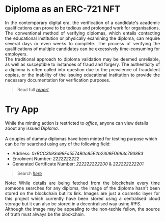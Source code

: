 # Diploma as an ERC-721 NFT

<p align="justify">
    In the contemporary digital era, the verification of a candidate's academic qualifications can
    prove to be tedious and prolonged work for organisations. The conventional method of
    verifying diplomas, which entails contacting the educational institution or physically
    examining the diploma, can require several days or even weeks to complete. The process of
    verifying the qualifications of multiple candidates can be excessively time-consuming for
    employers. <br>
    The traditional approach to diploma validation may be deemed unreliable, as well as
    susceptible to instances of fraud and forgery. The authenticity of a diploma is often called into
    question due to the prevalence of fraudulent copies, or the inability of the issuing educational
    institution to provide the necessary documentation for verification purposes.
</p>

>Read full [*report*](/Report.pdf)

# Try App

While the minting action is restricted to <i>office</i>, anyone can view details about any issued <i>Diploma</i>.
<br><br>
A couples of dummy diplomas have been minted for testing purpose which can be for searched using any of the following
field:
<ul>
    <li>Address: <i>0xBCC3b93a99Fa5574B0a85E2b2309ED693c7938B3</i></li>
    <li>Enrolment Number: <i>2222222222</i></li>
    <li>Generated Certificate Number: <i>222222222200</i> & <i>222222222201</i></li>
</ul>

>Search [*here*](https://diplomanft.el.r.appspot.com/)<br>

<p align="justify">
    Note: While details are being fetched from the blockchain every time someone searches for any diploma, the image of
    the diploma hasn't been stored on the blockchain but its link. Images are just a cosmetic layer for this project
    which currently have been stored using a centralised cloud storage but it can also be stored in a decentralised way
    using <i>IPFS</i>.<br>
    Although the image may be appealing to the non-techie fellow, the source of truth must always be the blockchain.
</p>
